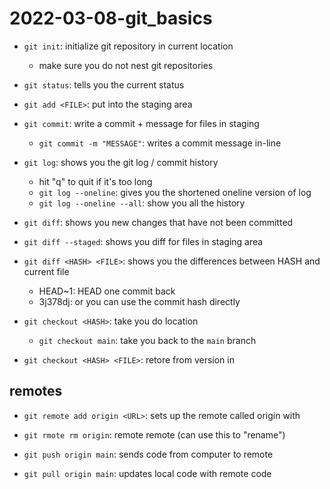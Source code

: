 # 2022-03-08-git_basics

- `git init`: initialize git repository in current location
    - make sure you do not nest git repositories
- `git status`: tells you the current status
- `git add <FILE>`: put <FILE> into the staging area
- `git commit`: write a commit + message for files in staging
    - `git commit -m "MESSAGE"`: writes a commit message in-line

- `git log`: shows you the git log / commit history
    - hit "q" to quit if it's too long
    - `git log --oneline`: gives you the shortened oneline version of log
    - `git log --oneline --all`: show you all the history

- `git diff`: shows you new changes that have not been committed
- `git diff --staged`: shows you diff for files in staging area
- `git diff <HASH> <FILE>`: shows you the differences between HASH and current file
    - HEAD~1: HEAD one commit back
    - 3j378dj: or you can use the commit hash directly


- `git checkout <HASH>`: take you do <HASH> location
    - `git checkout main`: take you back to the `main` branch
- `git checkout <HASH> <FILE>`: retore <FILE> from version in <HASH>

## remotes

- `git remote add origin <URL>`: sets up the remote called origin with <URL>
- `git rmote rm origin`: remote remote (can use this to "rename")
    
- `git push origin main`: sends code from computer to remote
- `git pull origin main`: updates local code with remote code
